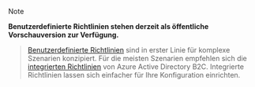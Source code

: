 > [!NOTE]
> **Benutzerdefinierte Richtlinien stehen derzeit als öffentliche Vorschauversion zur Verfügung.**

> [Benutzerdefinierte Richtlinien](..\articles\active-directory-b2c\active-directory-b2c-get-started-custom.md) sind in erster Linie für komplexe Szenarien konzipiert. Für die meisten Szenarien empfehlen sich die [integrierten Richtlinien](..\articles\active-directory-b2c\active-directory-b2c-reference-policies.md) von Azure Active Directory B2C. Integrierte Richtlinien lassen sich einfacher für Ihre Konfiguration einrichten.

